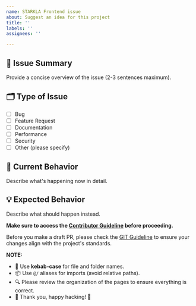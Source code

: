```yaml
---
name: STARKLA Frontend issue
about: Suggest an idea for this project
title: ''
labels: ''
assignees: ''

---
```


## 📑 Issue Summary
Provide a concise overview of the issue (2-3 sentences maximum).

## 🗂️ Type of Issue
- [ ] Bug
- [ ] Feature Request
- [ ] Documentation
- [ ] Performance
- [ ] Security
- [ ] Other (please specify)

## 📌 Current Behavior
Describe what's happening now in detail.

## 💡 Expected Behavior
Describe what should happen instead.

**Make sure to access the [Contributor Guideline](https://github.com/STARKLAOrg/STARKLA-Frontend/issues/84) before proceeding.**

Before you make a draft PR, please check the [GIT Guideline](https://github.com/STARKLAOrg/STARKLA-Frontend/issues/84) to ensure your changes align with the project's standards.

**NOTE:**

- 🔧 Use **kebab-case** for file and folder names.
- 📦 Use `@/` aliases for imports (avoid relative paths).
- 🔍 Please review the organization of the pages to ensure everything is correct.
- 🙏 Thank you, happy hacking! 🌟
